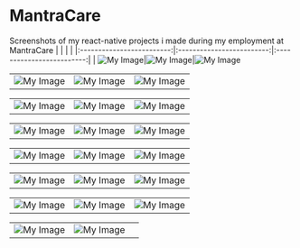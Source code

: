 # MantraCare
Screenshots of my react-native projects i made during my employment at MantraCare
| | | |
|:-------------------------:|:-------------------------:|:-------------------------:|
| ![My Image](Home1.jpg)|![My Image](Home2.jpg)|![My Image](Home3.jpg)

| | | |
|:-------------------------:|:-------------------------:|:-------------------------:|
| ![My Image](Sleep1.jpg)|![My Image](Sleep2.jpg)|![My Image](Sleep3.jpg)

| | | |
|:-------------------------:|:-------------------------:|:-------------------------:|
| ![My Image](BloodPressure1.jpg)|![My Image](BloodPressure2.jpg)|![My Image](loginPage3.jpg)

| | | |
|:-------------------------:|:-------------------------:|:-------------------------:|
| ![My Image](waterTracker1.jpg)|![My Image](waterTracker2.jpg)|![My Image](weightTracker1.jpg)

| | | |
|:-------------------------:|:-------------------------:|:-------------------------:|
|![My Image](weightTracker2.jpg)|![My Image](DietPlanne1.jpg)|![My Image](DietPlanner2.jpg)


| | | |
|:-------------------------:|:-------------------------:|:-------------------------:
![My Image](DietPlanner3.jpg)|![My Image](DietPlanner4.jpg)|![My Image](DietPlanner5.jpg)


| | | |
|:-------------------------:|:-------------------------:|:-------------------------:
| ![My Image](DietPlanner6.jpg) |![My Image](DietPlanner7.jpg)|![My Image](loginPage1.jpg)

| | | |
|:-------------------------:|:-------------------------:|:-------------------------:
|![My Image](loginPage2.jpg)|![My Image](loginPage3.jpg)




